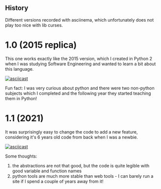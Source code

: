 History
------


Different versions recorded with asciinema, which unfortunately does not play too nice with lib curses.

# 1.0 (2015 replica)

This one works exactly like the 2015 version, which I created in Python 2 when I was studying Software Engineering and wanted to learn a bit about this language.

[![asciicast](https://asciinema.org/a/l4wBMU2EaSaop05UNyovhiodi.svg)](https://asciinema.org/a/l4wBMU2EaSaop05UNyovhiodi)

Fun fact: I was very curious about python and there were two non-python subjects which I completed and the following year they started teaching them in Python!

# 1.1 (2021)

It was surprisingly easy to change the code to add a new feature, considering it's 6 years old code from back when I was a newbie. 

[![asciicast](https://asciinema.org/a/P1beJzsxA6GlYbmR3zZ9K2Tl5.svg)](https://asciinema.org/a/P1beJzsxA6GlYbmR3zZ9K2Tl5)

Some thoughts:

1. the abstractions are not that good, but the code is quite legible with good variable and function names
2. python tools are much more stable than web tools - I can barely run a site if I spend a couple of years away from it!
